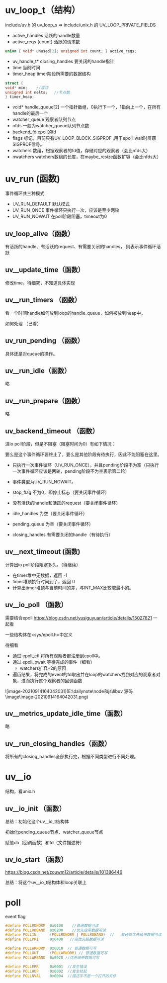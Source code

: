 # uv_loop_t（结构）

include/uv.h 的 uv_loop_s  =>  include/unix.h 的  UV_LOOP_PRIVATE_FIELDS

- active_handles 活跃的handle数量
- active_reqs {count} 活跃的请求数

```c
union { void* unused[2]; unsigned int count; } active_reqs;
```

- uv_handle_t* closing_handles 要关闭的handle指针
- time  当前时间
- timer_heap  timer阶段所需要的数据结构

```c
struct {
void* min;    //堆顶
unsigned int nelts;   //节点数
} timer_heap;
```

- void* handle_queue[2]  一个指针数组，0执行下一个，1指向上一个，在所有handle的最后一个
- watcher_queue 观察者队列节点
- nfds    一般为watcher_queue队列节点数
- backend_fd    epoll的fd
- flags   标记，目前只有UV_LOOP_BLOCK_SIGPROF ,用于epoll_wait时屏蔽SIGPROF信号。
- watchers  数组，根据观察者的fd值，存储对应的观察者（会比nfds大）
- nwatchers   watchers数组的长度，在maybe_resize函数扩容（会比nfds大）

# uv_run (函数)

事件循环共三种模式

- UV_RUN_DEFAULT    默认模式
- UV_RUN_ONCE  事件循环只执行一次，应该是至少两轮
- UV_RUN_NOWAIT  在poll阶段阻塞，timeout为0

## uv_loop_alive（函数）

有活跃的handle、有活跃的request、有需要关闭的handles， 则表示事件循环活跃

## uv__update_time（函数）

修改time，待细究，不知道具体实现

## uv__run_timers （函数）

看一个时间handle如何放到loop的handle_queue，如何被放到heap中。

如何处理 （已看）

## uv_run_pending （函数）

具体还是对queue的操作。

## uv__run_idle（函数）

略

## uv__run_prepare（函数）

略

## uv_backend_timeout （函数）

进io poll阶段，但是不阻塞（阻塞时间为0）有如下情况：

要么是这个事件循环要终止了，要么是其他阶段有待执行，因此不能阻塞在这里。

- 只执行一次事件循环（UV_RUN_ONCE），并且pending阶段不为空（只执行一次事件循环应该是两轮，pending阶段不为空表示第二轮）
- 事件类型为UV_RUN_NOWAIT。

- stop_flag 不为0，即停止标志（要关闭事件循环）
- 没有活跃的handle和活跃的request（要关闭事件循环）
- idle_handles 为空（要关闭事件循环）
- pending_queue 为空（要关闭事件循环）
- closing_handles 有需要关闭的handle（有待执行）

## uv__next_timeout (函数)

计算出io poll阶段阻塞多久。（待继续）

- 在timer堆中无数据，返回 -1
- timer堆顶执行时间到了，返回 0
- 计算出timer堆顶与当前时间的差，与INT_MAX比较取最小的。

## uv__io_poll （函数）

需要结合epoll https://blog.csdn.net/yusiguyuan/article/details/15027821 一起看

一些结构体在<sys/epoll.h>中定义

待细看

- 通过 epoll_ctl 将所有观察者都注册到epoll中。
- 通过 epoll_pwait 等待完成的事件（细看）
  - watchers扩容+2的原因
- 遍历结果，将完成的event的fd取出并在loop的watchers找到对应的观察者对象，进而执行这个观察者的回调函数

![image-20210914164042031](E:\dailynote\node和js\libuv 源码\image\image-20210914164042031.png)

## uv__metrics_update_idle_time（函数）

略

## uv__run_closing_handles（函数）

将所有的closing_handles全部执行完，根据不同类型进行不同处理。

# uv__io

结构，看unix.h

## uv__io_init （函数）

总结：初始化这个uv__io_t结构体

初始化pending_queue节点、watcher_queue节点

赋值cb（回调函数）和fd（文件描述符） 

## uv_io_start （函数）

https://blog.csdn.net/zouwm12/article/details/101386446

总结：将这个uv__io_t结构体和loop关联上



# poll

event flag

```c
#define POLLRDNORM  0x0100    //普通数据可读
#define POLLRDBAND  0x0200    //优先级带数据可读
#define POLLIN      (POLLRDNORM | POLLRDBAND)  //	普通或优先级带数据可读
#define POLLPRI     0x0400   //高优先级数据可读

#define POLLWRNORM  0x0010  // 普通数据可写
#define POLLOUT     (POLLWRNORM) // 普通数据可写
#define POLLWRBAND  0x0020 //优先级带数据可写

#define POLLERR     0x0001  //发生错误
#define POLLHUP     0x0002  //发生挂起
#define POLLNVAL    0x0004  //描述字不是一个打开的文件
```

